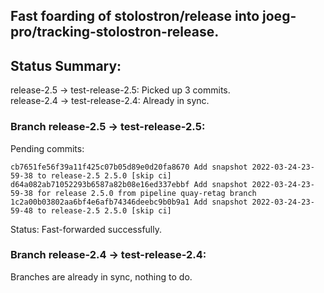 ## Fast foarding of stolostron/release into joeg-pro/tracking-stolostron-release.

## Status Summary:

release-2.5 -> test-release-2.5: Picked up 3 commits.  
release-2.4 -> test-release-2.4: Already in sync.  

### Branch release-2.5 -> test-release-2.5:

Pending commits:

```
cb7651fe56f39a11f425c07b05d89e0d20fa8670 Add snapshot 2022-03-24-23-59-38 to release-2.5 2.5.0 [skip ci]
d64a082ab71052293b6587a82b08e16ed337ebbf Add snapshot 2022-03-24-23-59-38 for release 2.5.0 from pipeline quay-retag branch
1c2a00b03802aa6bf4e6afb74346deebc9b0b9a1 Add snapshot 2022-03-24-23-59-48 to release-2.5 2.5.0 [skip ci]
```

Status: Fast-forwarded successfully.

### Branch release-2.4 -> test-release-2.4:

Branches are already in sync, nothing to do.
